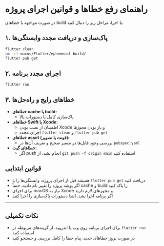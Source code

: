 # راهنمای رفع خطاها و قوانین اجرای پروژه

در صورت مواجهه با خطاهای build یا اجرا، مراحل زیر را دنبال کنید:

## ۱. پاک‌سازی و دریافت مجدد وابستگی‌ها
```sh
flutter clean
rm -rf macos/Flutter/ephemeral build/
flutter pub get
```

## ۲. اجرای مجدد برنامه
```sh
flutter run
```

## ۳. خطاهای رایج و راه‌حل‌ها
- **خطاهای cache یا build:**
  - پاک‌سازی کامل با دستورات بالا
- **خطاهای Swift یا Xcode:**
  - اطمینان از نصب بودن Xcode و باز بودن مجوزها
  - اجرای مجدد `flutter clean` و `flutter pub get`
- **خطاهای asset (فونت یا تصویر):**
  - بررسی وجود فایل‌ها در مسیر صحیح و تعریف آن‌ها در `pubspec.yaml`
- **خطاهای گیت:**
  - اگر push انجام نشد، از `git push -f origin main` استفاده کنید

## قوانین ابتدایی
- همیشه قبل از اجرای پروژه، وابستگی‌ها را با `flutter pub get` دریافت کنید
- اگر پوشه پروژه را تغییر نام دادید، حتماً cache و build را پاک کنید
- برای اجرای macOS نیاز به Xcode و مجوزهای لازم دارید
- اگر برنامه اجرا نشد، ابتدا دستورات پاک‌سازی را اجرا کنید

---

## نکات تکمیلی
- برای اجرای برنامه روی وب یا اندروید، از گزینه‌های مربوطه در `flutter run` استفاده کنید
- در صورت بروز خطاهای جدید، پیام خطا را کامل بررسی و جستجو کنید
